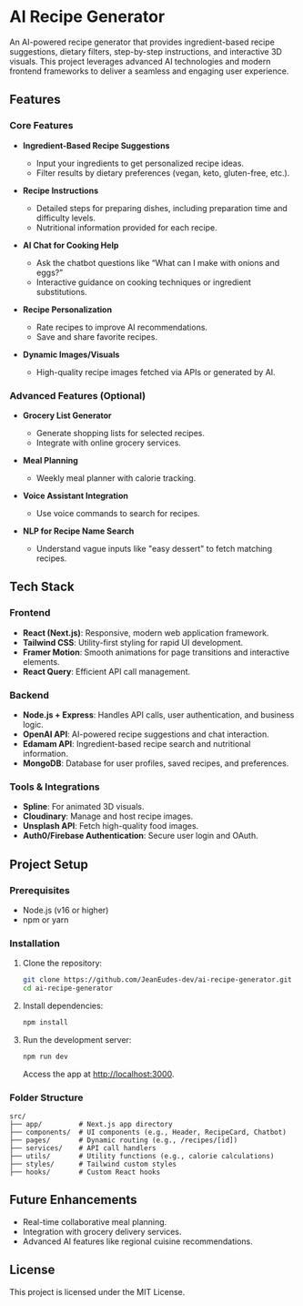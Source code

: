 # AI Recipe Generator

An AI-powered recipe generator that provides ingredient-based recipe suggestions, dietary filters, step-by-step instructions, and interactive 3D visuals. This project leverages advanced AI technologies and modern frontend frameworks to deliver a seamless and engaging user experience.

## Features

### Core Features
- **Ingredient-Based Recipe Suggestions**
  - Input your ingredients to get personalized recipe ideas.
  - Filter results by dietary preferences (vegan, keto, gluten-free, etc.).

- **Recipe Instructions**
  - Detailed steps for preparing dishes, including preparation time and difficulty levels.
  - Nutritional information provided for each recipe.

- **AI Chat for Cooking Help**
  - Ask the chatbot questions like “What can I make with onions and eggs?”
  - Interactive guidance on cooking techniques or ingredient substitutions.

- **Recipe Personalization**
  - Rate recipes to improve AI recommendations.
  - Save and share favorite recipes.

- **Dynamic Images/Visuals**
  - High-quality recipe images fetched via APIs or generated by AI.

### Advanced Features (Optional)
- **Grocery List Generator**
  - Generate shopping lists for selected recipes.
  - Integrate with online grocery services.

- **Meal Planning**
  - Weekly meal planner with calorie tracking.

- **Voice Assistant Integration**
  - Use voice commands to search for recipes.

- **NLP for Recipe Name Search**
  - Understand vague inputs like "easy dessert" to fetch matching recipes.

## Tech Stack

### Frontend
- **React (Next.js)**: Responsive, modern web application framework.
- **Tailwind CSS**: Utility-first styling for rapid UI development.
- **Framer Motion**: Smooth animations for page transitions and interactive elements.
- **React Query**: Efficient API call management.

### Backend
- **Node.js + Express**: Handles API calls, user authentication, and business logic.
- **OpenAI API**: AI-powered recipe suggestions and chat interaction.
- **Edamam API**: Ingredient-based recipe search and nutritional information.
- **MongoDB**: Database for user profiles, saved recipes, and preferences.

### Tools & Integrations
- **Spline**: For animated 3D visuals.
- **Cloudinary**: Manage and host recipe images.
- **Unsplash API**: Fetch high-quality food images.
- **Auth0/Firebase Authentication**: Secure user login and OAuth.

## Project Setup

### Prerequisites
- Node.js (v16 or higher)
- npm or yarn

### Installation
1. Clone the repository:
   ```bash
   git clone https://github.com/JeanEudes-dev/ai-recipe-generator.git
   cd ai-recipe-generator
   ```

2. Install dependencies:
   ```bash
   npm install
   ```

3. Run the development server:
   ```bash
   npm run dev
   ```
   Access the app at [http://localhost:3000](http://localhost:3000).

### Folder Structure
```
src/
├── app/         # Next.js app directory
├── components/  # UI components (e.g., Header, RecipeCard, Chatbot)
├── pages/       # Dynamic routing (e.g., /recipes/[id])
├── services/    # API call handlers
├── utils/       # Utility functions (e.g., calorie calculations)
├── styles/      # Tailwind custom styles
├── hooks/       # Custom React hooks
```

## Future Enhancements
- Real-time collaborative meal planning.
- Integration with grocery delivery services.
- Advanced AI features like regional cuisine recommendations.

## License
This project is licensed under the MIT License.
